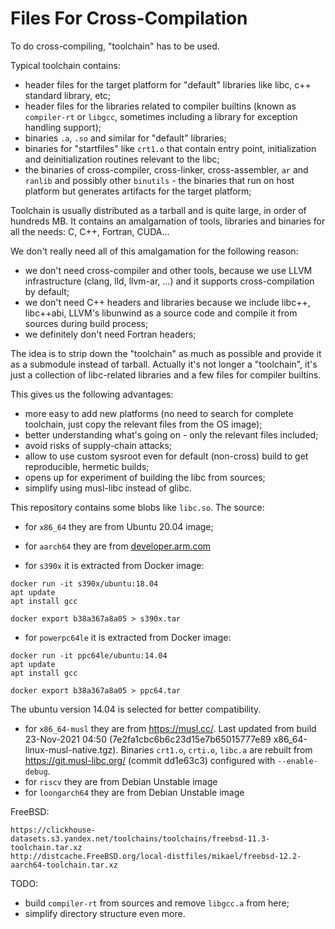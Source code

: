# Files For Cross-Compilation

To do cross-compiling, "toolchain" has to be used.

Typical toolchain contains:
- header files for the target platform for "default" libraries like libc, c++ standard library, etc;
- header files for the libraries related to compiler builtins (known as `compiler-rt` or `libgcc`, sometimes including a library for exception handling support);
- binaries `.a`, `.so` and similar for "default" libraries;
- binaries for "startfiles" like `crt1.o` that contain entry point, initialization and deinitialization routines relevant to the libc;
- the binaries of cross-compiler, cross-linker, cross-assembler, `ar` and `ranlib` and possibly other `binutils` - the binaries that run on host platform but generates artifacts for the target platform;

Toolchain is usually distributed as a tarball and is quite large, in order of hundreds MB.
It contains an amalgamation of tools, libraries and binaries for all the needs: C, C++, Fortran, CUDA...

We don't really need all of this amalgamation for the following reason:
- we don't need cross-compiler and other tools, because we use LLVM infrastructure (clang, lld, llvm-ar, ...) and it supports cross-compilation by default;
- we don't need C++ headers and libraries because we include libc++, libc++abi, LLVM's libunwind as a source code and compile it from sources during build process;
- we definitely don't need Fortran headers;

The idea is to strip down the "toolchain" as much as possible and provide it as a submodule instead of tarball.
Actually it's not longer a "toolchain", it's just a collection of libc-related libraries and a few files for compiler builtins.

This gives us the following advantages:
- more easy to add new platforms (no need to search for complete toolchain, just copy the relevant files from the OS image);
- better understanding what's going on - only the relevant files included;
- avoid risks of supply-chain attacks;
- allow to use custom sysroot even for default (non-cross) build to get reproducible, hermetic builds;
- opens up for experiment of building the libc from sources;
- simplify using musl-libc instead of glibc.

This repository contains some blobs like `libc.so`.
The source:
- for `x86_64` they are from Ubuntu 20.04 image;
- for `aarch64` they are from [developer.arm.com](https://developer.arm.com/-/media/Files/downloads/gnu-a/8.3-2019.03/binrel/gcc-arm-8.3-2019.03-x86_64-aarch64-linux-gnu.tar.xz?revision=2e88a73f-d233-4f96-b1f4-d8b36e9bb0b9&la=en)

- for `s390x` it is extracted from Docker image:
```
docker run -it s390x/ubuntu:18.04
apt update
apt install gcc

docker export b38a367a8a05 > s390x.tar
```

- for `powerpc64le` it is extracted from Docker image:

```
docker run -it ppc64le/ubuntu:14.04
apt update
apt install gcc

docker export b38a367a8a05 > ppc64.tar
```

The ubuntu version 14.04 is selected for better compatibility.

- for `x86_64-musl` they are from https://musl.cc/. Last updated from build 23-Nov-2021 04:50 (7e2fa1cbc6b6c23d15e7b65015777e89  x86_64-linux-musl-native.tgz). Binaries `crt1.o`, `crti.o`, `libc.a` are rebuilt from https://git.musl-libc.org/ (commit dd1e63c3) configured with `--enable-debug`.
- for `riscv` they are from Debian Unstable image
- for `loongarch64` they are from Debian Unstable image

FreeBSD:

```
https://clickhouse-datasets.s3.yandex.net/toolchains/toolchains/freebsd-11.3-toolchain.tar.xz
http://distcache.FreeBSD.org/local-distfiles/mikael/freebsd-12.2-aarch64-toolchain.tar.xz
```

TODO:
- build `compiler-rt` from sources and remove `libgcc.a` from here;
- simplify directory structure even more.
